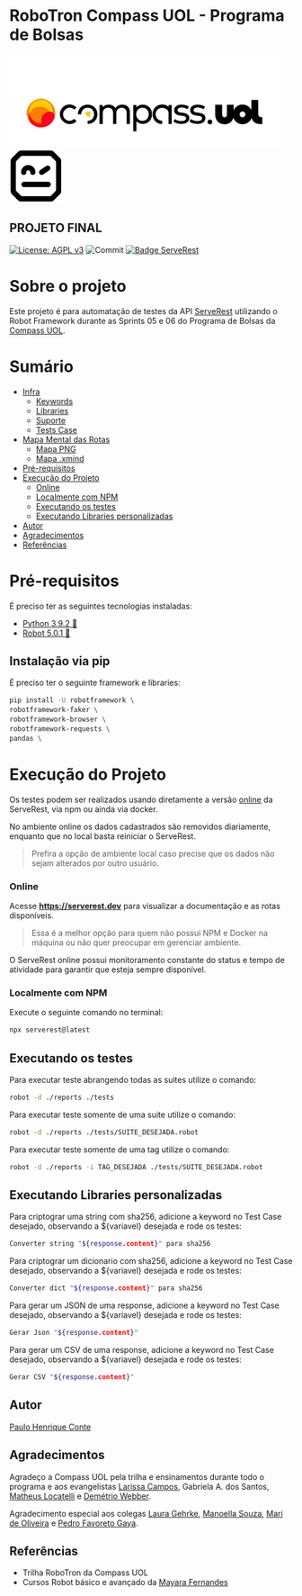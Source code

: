 # RoboTron Compass UOL - Programa de Bolsas
![Compasso](https://github.com/phconte/RoboTron_Paulo_Conte_Compass_Projeto_Final/blob/main/Imagens/compasso.png)
![Robotron](https://github.com/phconte/RoboTron_Paulo_Conte_Compass_Projeto_Final/blob/main/Imagens/robotron.png)

## PROJETO FINAL
[![License: AGPL v3](https://img.shields.io/badge/License-AGPL_v3-blue.svg)](https://github.com/phconte/RoboTron_Paulo_Conte_Compass_Projeto_Final/blob/main/LICENCE) 
![Commit](https://img.shields.io/github/last-commit/phconte/RoboTron_Paulo_Conte_Compass_Projeto_Final)
[![Badge ServeRest](https://img.shields.io/badge/API-ServeRest-green)](https://github.com/ServeRest/ServeRest/)


# Sobre o projeto
Este projeto é para automatação de testes da API [ServeRest](https://github.com/ServeRest/ServeRest/) utilizando o Robot Framework durante as Sprints 05 e 06 do Programa de Bolsas da [Compass UOL](https://compass.uol).


# Sumário
- [Infra]()
    - [Keywords](https://github.com/phconte/RoboTron_Paulo_Conte_Compass_Projeto_Final/tree/main/keywords)
    - [Libraries](https://github.com/phconte/RoboTron_Paulo_Conte_Compass_Projeto_Final/tree/main/libraries)
    - [Suporte](https://github.com/phconte/RoboTron_Paulo_Conte_Compass_Projeto_Final/tree/main/suppport)
    - [Tests Case](https://github.com/phconte/RoboTron_Paulo_Conte_Compass_Projeto_Final/tree/main/tests)
- [Mapa Mental das Rotas]()
    - [Mapa PNG](Imagens/ServeRest-Map.png)
    - [Mapa .xmind](Imagens/ServeRest.xmind)
- [Pré-requisitos](#pré-requisitos)
- [Execução do Projeto](#Execução-do-Projeto)
    - [Online](#Online)
    - [Localmente com NPM](#Localmente-com-NPM)
    - [Executando os testes](#Executando-os-testes) 
    - [Executando Libraries personalizadas](#Executando-Libraries-personalizadas)
- [Autor](#Autor)
- [Agradecimentos](#Agradecimentos)
- [Referências](#Referências)


# Pré-requisitos

É preciso ter as seguintes tecnologias instaladas:

- [Python 3.9.2 🐍](https://www.python.org/)
- [Robot 5.0.1 🤖](https://robotframework.org/)

## Instalação via pip

É preciso ter o seguinte framework e libraries:

```sh
pip install -U robotframework \
robotframework-faker \
robotframework-browser \
robotframework-requests \
pandas \
```

# Execução do Projeto

Os testes podem ser realizados usando diretamente a versão [online](https://serverest.dev) da ServeRest, via npm ou ainda via docker.

No ambiente online os dados cadastrados são removidos diariamente, enquanto que no local basta reiniciar o ServeRest.

> Prefira a opção de ambiente local caso precise que os dados não sejam alterados por outro usuário.

### Online

Acesse **<https://serverest.dev>** para visualizar a documentação e as rotas disponíveis.

> Essa é a melhor opção para quem não possui NPM e Docker na máquina ou não quer preocupar em gerenciar ambiente.

O ServeRest online possui monitoramento constante do status e tempo de atividade para garantir que esteja sempre disponível.

### Localmente com NPM

Execute o seguinte comando no terminal:

```sh
npx serverest@latest
```

## Executando os testes

Para executar teste abrangendo todas as suites utilize o comando:

```sh
robot -d ./reports ./tests
```

Para executar teste somente de uma suite utilize o comando:

```sh
robot -d ./reports ./tests/SUITE_DESEJADA.robot
```

Para executar teste somente de uma tag utilize o comando:

```sh
robot -d ./reports -i TAG_DESEJADA ./tests/SUITE_DESEJADA.robot
```

## Executando Libraries personalizadas

Para criptograr uma string com sha256, adicione a keyword no Test Case desejado, observando a ${variavel} desejada e rode os testes:
```sh
Converter string "${response.content}" para sha256
```

Para criptograr um dicionario com sha256, adicione a keyword no Test Case desejado, observando a ${variavel} desejada e rode os testes:
```sh
Converter dict "${response.content}" para sha256
```

Para gerar um JSON de uma response, adicione a keyword no Test Case desejado, observando a ${variavel} desejada e rode os testes:
```sh
Gerar Json "${response.content}"
```

Para gerar um CSV de uma response, adicione a keyword no Test Case desejado, observando a ${variavel} desejada e rode os testes:
```sh
Gerar CSV "${response.content}"
```

## Autor

[Paulo Henrique Conte](https://www.linkedin.com/in/paulohconte)

## Agradecimentos

Agradeço a Compass UOL pela trilha e ensinamentos durante todo o programa e aos evangelistas [Larissa Campos](https://www.linkedin.com/in/larissa-campos-68443731/), Gabriela A. dos Santos, [Matheus Locatelli](https://www.linkedin.com/in/matheuslocatelli/) e [Demétrio Webber](https://www.linkedin.com/in/demetriowebberqa/).

Agradecimento especial aos colegas [Laura Gehrke](https://github.com/lauraghrk), [Manoella Souza](https://github.com/manoellasouza), [Mari de Oliveira](https://github.com/OliveiraMariC) e [Pedro Favoreto Gaya](https://github.com/PFrek).


## Referências

- Trilha RoboTron da Compass UOL
- Cursos Robot básico e avançado da [Mayara Fernandes](https://www.udemy.com/user/mayara-ribeiro-fernandes/) 

